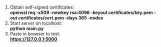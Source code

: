 1. Obtain self-signed certificates:<br>
<b>openssl req -x509 -newkey rsa:4096 -keyout certificates/key.pem -out certificates/cert.pem -days 365 -nodes</b>
2. Start server on localhost:<br>
<b>python main.py</b>
3. Paste in browser to test:<br>
<b>https://127.0.0.1:5000</b>
